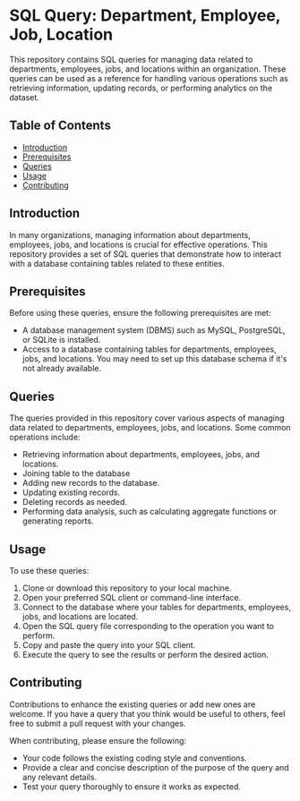 # SQL Query: Department, Employee, Job, Location

This repository contains SQL queries for managing data related to departments, employees, jobs, and locations within an organization. These queries can be used as a reference for handling various operations such as retrieving information, updating records, or performing analytics on the dataset.

## Table of Contents

- [Introduction](#introduction)
- [Prerequisites](#prerequisites)
- [Queries](#queries)
- [Usage](#usage)
- [Contributing](#contributing)

## Introduction

In many organizations, managing information about departments, employees, jobs, and locations is crucial for effective operations. This repository provides a set of SQL queries that demonstrate how to interact with a database containing tables related to these entities. 

## Prerequisites

Before using these queries, ensure the following prerequisites are met:

- A database management system (DBMS) such as MySQL, PostgreSQL, or SQLite is installed.
- Access to a database containing tables for departments, employees, jobs, and locations. You may need to set up this database schema if it's not already available.

## Queries

The queries provided in this repository cover various aspects of managing data related to departments, employees, jobs, and locations. Some common operations include:

- Retrieving information about departments, employees, jobs, and locations.
- Joining table to the database
- Adding new records to the database.
- Updating existing records.
- Deleting records as needed.
- Performing data analysis, such as calculating aggregate functions or generating reports.

## Usage

To use these queries:

1. Clone or download this repository to your local machine.
2. Open your preferred SQL client or command-line interface.
3. Connect to the database where your tables for departments, employees, jobs, and locations are located.
4. Open the SQL query file corresponding to the operation you want to perform.
5. Copy and paste the query into your SQL client.
6. Execute the query to see the results or perform the desired action.

## Contributing

Contributions to enhance the existing queries or add new ones are welcome. If you have a query that you think would be useful to others, feel free to submit a pull request with your changes.

When contributing, please ensure the following:

- Your code follows the existing coding style and conventions.
- Provide a clear and concise description of the purpose of the query and any relevant details.
- Test your query thoroughly to ensure it works as expected.


